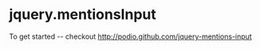 jquery.mentionsInput
=================

To get started -- checkout http://podio.github.com/jquery-mentions-input
